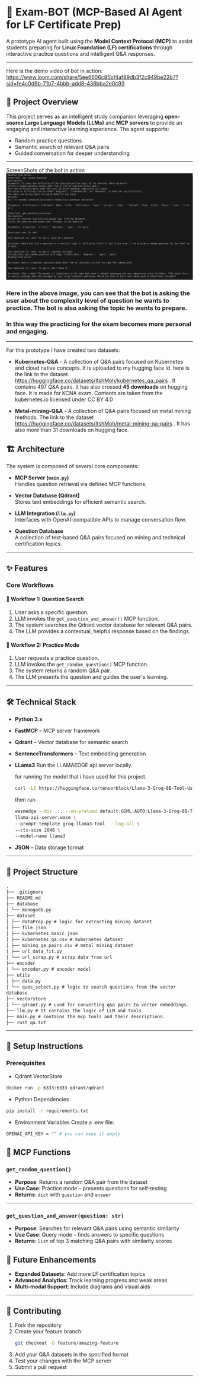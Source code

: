 # 🧠 Exam-BOT (MCP-Based AI Agent for LF Certificate Prep)

A prototype AI agent built using the **Model Context Protocol (MCP)** to assist students preparing for **Linux Foundation (LF) certifications** through interactive practice questions and intelligent Q&A responses.

---

Here is the demo video of bot in action: 
https://www.loom.com/share/5ee6606c85bf4af89db3f2c949be22b7?sid=fe4c0d9b-71b7-4bbb-add8-436bba2e0c93
## 🚀 Project Overview

This project serves as an intelligent study companion leveraging **open-source Large Language Models (LLMs)** and **MCP servers** to provide an engaging and interactive learning experience. The agent supports:

- Random practice questions
- Semantic search of relevant Q&A pairs
- Guided conversation for deeper understanding

---

ScreenShots of the bot in action
![Bot giving practicing question to the user](public/lfx_memory_diff-feature_sc.png)

 ### **Here in the above image, you can see that the bot is asking the user about the complexity level of question he wants to practice. The bot is also asking the topic he wants to prepare.** 

### **In this way the practicing for the exam becomes more personal and engaging.**
---

For this prototype I have created two datasets:
- **Kubernetes-Q&A** - A collection of Q&A pairs focused on Kubernetes and cloud native concepts. It is uploaded to my hugging face id. 
here is the link to the dataset. https://huggingface.co/datasets/ItshMoh/kubernetes_qa_pairs . It contains 497 Q&A pairs. It has also crossed **45 downloads** on hugging face.
It is made for KCNA exam. Contents are taken from the kubernetes.io licensed under CC BY 4.0

- **Metal-mining-Q&A** - A collection of Q&A pairs focused on metal mining methods. The link to the dataset https://huggingface.co/datasets/ItshMoh/metal-mining-qa-pairs . It has also more than 31 downloads on hugging face.
## 🏗️ Architecture

The system is composed of several core components:

- **MCP Server (`main.py`)**  
  Handles question retrieval via defined MCP functions.

- **Vector Database (Qdrant)**  
  Stores text embeddings for efficient semantic search.

- **LLM Integration (`llm.py`)**  
  Interfaces with OpenAI-compatible APIs to manage conversation flow.

- **Question Database**  
  A collection of text-based Q&A pairs focused on mining and technical certification topics.

---

## ✨ Features

### Core Workflows

#### 📌 Workflow 1: Question Search
1. User asks a specific question.
2. LLM invokes the `get_question_and_answer()` MCP function.
3. The system searches the Qdrant vector database for relevant Q&A pairs.
4. The LLM provides a contextual, helpful response based on the findings.

#### 🎯 Workflow 2: Practice Mode
1. User requests a practice question.
2. LLM invokes the `get_random_question()` MCP function.
3. The system returns a random Q&A pair.
4. The LLM presents the question and guides the user's learning.

---

## 🛠️ Technical Stack

- **Python 3.x**
- **FastMCP** – MCP server framework
- **Qdrant** – Vector database for semantic search
- **SentenceTransformers** – Text embedding generation
- **LLama3** Run the LLAMAEDGE api server locally. 
    
    for running the model that i have used for this project.
    ```bash
    curl -LO https://huggingface.co/tensorblock/Llama-3-Groq-8B-Tool-Use-GGUF/resolve/main/Llama-3-Groq-8B-Tool-Use-Q5_K_M.gguf
   ```
   then run 
   ```bash
   wasmedge --dir .:. --nn-preload default:GGML:AUTO:Llama-3-Groq-8B-Tool-Use-Q5_K_M.gguf \
   llama-api-server.wasm \
   --prompt-template groq-llama3-tool  --log-all \
   --ctx-size 2048 \
   --model-name llama3
   ```

  
- **JSON** – Data storage format

---
## 📁 Project Structure
```
.
├── .gitignore
├── README.md
├── database
│ └── monogodb.py
├── dataset
│ ├── dataPrep.py # logic for extracting mining dataset
│ ├── file.json
│ ├── kubernetes_basic.json
│ ├── kubernetes_qa.csv # kubernetes dataset
│ ├── mining_qa_pairs.csv # metal mining dataset
│ ├── url_data_fit.py
│ └── url_scrap.py # scrap data from url
├── encoder
│ └── encoder.py # encoder model
├── utils
│ ├── data.py
│ └── ques_select.py # logic to search questions from the vector database
├── vectorstore
│ └── qdrant.py # used for converting q&a pairs to vector embeddings.
├── llm.py # It contains the logic of LLM and tools
├── main.py # contains the mcp tools and their descriptions.
├── rust_qa.txt        
```
---
## 🚀 Setup Instructions
### Prerequisites
- Qdrant VectorStore
```bash
docker run -p 6333:6333 qdrant/qdrant
```
- Python Dependencies
```bash
pip install -r requirements.txt
```
- Environment Variables Create a .env file:
```bash
OPENAI_API_KEY = "" # you can keep it empty
```

## 🔧 MCP Functions

### `get_random_question()`
- **Purpose**: Returns a random Q&A pair from the dataset  
- **Use Case**: Practice mode – presents questions for self-testing  
- **Returns**: `dict` with `question` and `answer`

---

### `get_question_and_answer(question: str)`
- **Purpose**: Searches for relevant Q&A pairs using semantic similarity  
- **Use Case**: Query mode – finds answers to specific questions  
- **Returns**: `list` of top 3 matching Q&A pairs with similarity scores

## 🔮 Future Enhancements

 
- **Expanded Datasets**: Add more LF certification topics  
- **Advanced Analytics**: Track learning progress and weak areas  
- **Multi-modal Support**: Include diagrams and visual aids  

---

## 🤝 Contributing

1. Fork the repository  
2. Create your feature branch:  
   ```bash
   git checkout -b feature/amazing-feature
   ```
3. Add your Q&A datasets in the specified format
4. Test your changes with the MCP server
5. Submit a pull request
---

